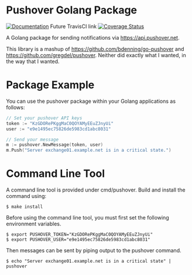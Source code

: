 # Pushover Golang Package

[![Documentation](https://godoc.org/github.com/invisiblethreat/go-pushover?status.svg)](https://godoc.org/github.com/invisiblethreat/go-pushover) Future TravisCI link [![Coverage Status](https://coveralls.io/repos/invisiblethreat/go-pushover/badge.svg?branch=master&service=github)](https://coveralls.io/github/invisiblethreat/go-pushover?branch=master)

A Golang package for sending notifications via https://api.pushover.net.

This library is a mashup of https://github.com/bdenning/go-pushover and
https://github.com/gregdel/pushover. Neither did exactly what I wanted, in the
way that I wanted.

# Package Example

You can use the pushover package within your Golang applications as follows:
```Go
// Set your pushover API keys
token := "KzGDORePKggMaC0QOYAMyEEuZJnyUi"
user := "e9e1495ec75826de5983cd1abc8031"

// Send your message
m := pushover.NewMessage(token, user)
m.Push("Server exchange01.example.net is in a critical state.")
```

# Command Line Tool
A command line tool is provided under cmd/pushover. Build and install the command using:
```Shell
$ make install
```
Before using the command line tool, you must first set the following environment variables.
```Shell
$ export PUSHOVER_TOKEN="KzGDORePKggMaC0QOYAMyEEuZJnyUi"
$ export PUSHOVER_USER="e9e1495ec75826de5983cd1abc8031"
```
Then messages can be sent by piping output to the pushover command.
```Shell
$ echo "Server exchange01.example.net is in a critical state" | pushover
```
